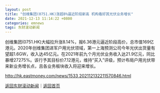 ```yaml
---
layout: post
title: "创维集团(0751.HK)涨超8%逼近阶段新高 机构看好其光伏业务增长"
date: 2021-12-13 11:14:22 +0800
categories: emnews
tags: 东财滚动新闻
---
```


创维集团(0751.HK)大幅拉升涨8.14%，报6.36港元逼近阶段高价，总市值169亿港元。2020年创维集团进军户用光伏领域，第一上海预测公司今年光伏出货量有望超1.6GW，收入达45亿元。在2021年前九个月光伏业务收入达21.9亿元，同比暴增27275%。该行予其目标价7.12港元，维持“买入”评级，预计布局户用光伏带来新业务增长点，且各业务板块收入将迎来增长。

<http://hk.eastmoney.com/news/1533,202112132211570846.html>

[返回东财滚动新闻](//finews.withounder.com/emnews/)｜[返回首页](//finews.withounder.com/)